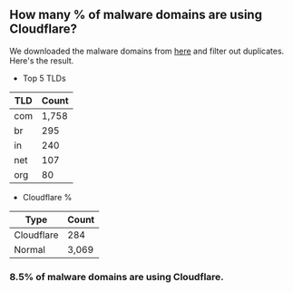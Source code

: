 ## How many % of malware domains are using Cloudflare?


We downloaded the malware domains from [here](https://urlhaus.abuse.ch) and filter out duplicates.
Here's the result.


[//]: # (start replacement)


- Top 5 TLDs

| TLD | Count |
| --- | --- |
| com | 1,758 |
| br | 295 |
| in | 240 |
| net | 107 |
| org | 80 |


- Cloudflare %

| Type | Count |
| --- | --- |
| Cloudflare | 284 |
| Normal | 3,069 |


### 8.5% of malware domains are using Cloudflare.